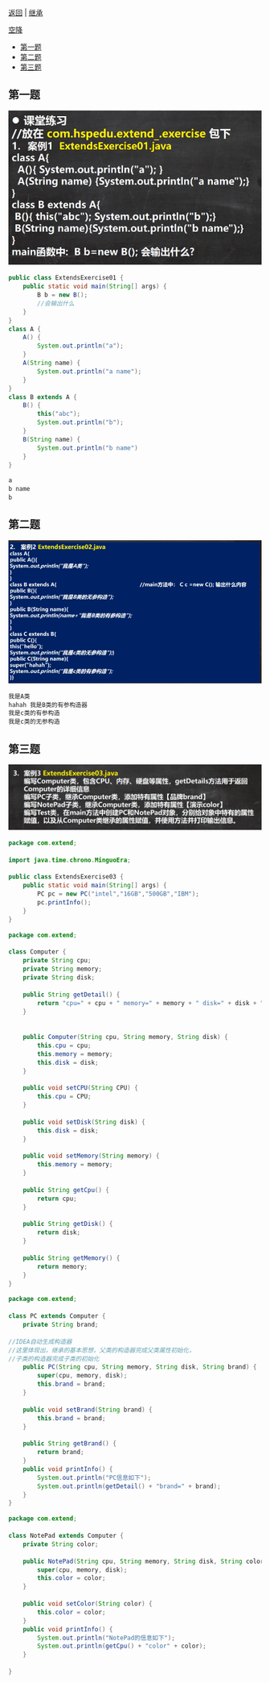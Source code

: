 <meta name="viewport" content="width=device-width, initial-scale=1.0, viewport-fit=cover">



[返回](练习题.md) | [继承](继承.md#案例入门)

[空降](https://www.bilibili.com/video/BV1fh411y7R8?t=2.1&p=295)

- [第一题](#第一题)
- [第二题](#第二题)
- [第三题](#第三题)


## 第一题
![alt text](https://raw.githubusercontent.com/Stolorzs/Picgo/master/jichenglianxiti.png)


```java
public class ExtendsExercise01 {
    public static void main(String[] args) {
        B b = new B();
        //会输出什么
    }
}
class A {
    A() {
        System.out.println("a");
    }
    A(String name) {
        System.out.println("a name");
    }
}
class B extends A {
    B() {
        this("abc");
        System.out.println("b");
    }
    B(String name) {
        System.out.println("b name")
    }
}
```

```java
a
b name
b
```
## 第二题
![alt text](https://raw.githubusercontent.com/Stolorzs/Picgo/master/jichenglianxiti2.png) 

```java
我是A类
hahah 我是B类的有参构造器
我是c类的有参构造
我是c类的无参构造
```

## 第三题

![alt text](https://raw.githubusercontent.com/Stolorzs/Picgo/master/jichenglianxiti3.png)


```java
package com.extend;

import java.time.chrono.MinguoEra;

public class ExtendsExercise03 {
    public static void main(String[] args) {
        PC pc = new PC("intel","16GB","500GB","IBM");
        pc.printInfo();
    }
}
```

```java
package com.extend;

class Computer {
    private String cpu;
    private String memory;
    private String disk;

    public String getDetail() {
        return "cpu=" + cpu + " memory=" + memory + " disk=" + disk + " ";
    }


    public Computer(String cpu, String memory, String disk) {
        this.cpu = cpu;
        this.memory = memory;
        this.disk = disk;
    }

    public void setCPU(String CPU) {
        this.cpu = CPU;
    }

    public void setDisk(String disk) {
        this.disk = disk;
    }

    public void setMemory(String memory) {
        this.memory = memory;
    }

    public String getCpu() {
        return cpu;
    }

    public String getDisk() {
        return disk;
    }

    public String getMemory() {
        return memory;
    }
}
```

```java
package com.extend;

class PC extends Computer {
    private String brand;

//IDEA自动生成构造器
//这里体现出，继承的基本思想，父类的构造器完成父类属性初始化，
//子类的构造器完成子类的初始化
    public PC(String cpu, String memory, String disk, String brand) {
        super(cpu, memory, disk);
        this.brand = brand;
    }

    public void setBrand(String brand) {
        this.brand = brand;
    }

    public String getBrand() {
        return brand;
    }
    public void printInfo() {
        System.out.println("PC信息如下");
        System.out.println(getDetail() + "brand=" + brand);
    }
}

```

```java
package com.extend;

class NotePad extends Computer {
    private String color;

    public NotePad(String cpu, String memory, String disk, String color) {
        super(cpu, memory, disk);
        this.color = color;
    }

    public void setColor(String color) {
        this.color = color;
    }
    public void printInfo() {
        System.out.println("NotePad的信息如下");
        System.out.println(getCpu() + "color" + color);
    }

}

```